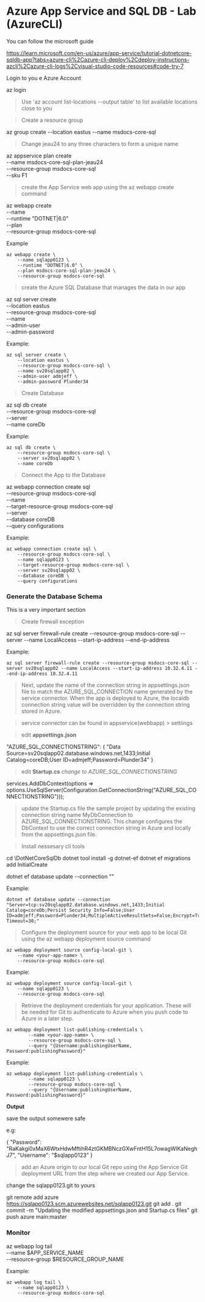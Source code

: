 # Azure App Service and SQL DB - Lab (AzureCLI)

You can follow the microsoft guide 

https://learn.microsoft.com/en-us/azure/app-service/tutorial-dotnetcore-sqldb-app?tabs=azure-cli%2Cazure-cli-deploy%2Cdeploy-instructions-azcli%2Cazure-cli-logs%2Cvisual-studio-code-resources#code-try-7

Login to you e Azure Account 

  az login

> Use 'az account list-locations --output table' to list available locations close to you

> Create a resource group

  az group create --location eastus --name msdocs-core-sql

> Change jeau24 to any three characters to form a unique name

  az appservice plan create \
      --name msdocs-core-sql-plan-jeau24 \
      --resource-group msdocs-core-sql \
      --sku F1

> create the App Service web app using the az webapp create command

  az webapp create \
      --name <your-app-service-name> \
      --runtime "DOTNET|6.0" \
      --plan <your-app-service-plan-name> \
      --resource-group msdocs-core-sql

Example

    az webapp create \
        --name sqlapp0123 \
        --runtime "DOTNET|6.0" \
        --plan msdocs-core-sql-plan-jeau24 \
        --resource-group msdocs-core-sql

> create the Azure SQL Database that manages the data in our app

  az sql server create \
    --location eastus \
    --resource-group msdocs-core-sql \
    --name <server-name> \
    --admin-user <db-username> \
    --admin-password <db-password>

Example:

    az sql server create \
        --location eastus \
        --resource-group msdocs-core-sql \
        --name sv20sqlapp02 \
        --admin-user admjeff \
        --admin-password Plunder34

> Create Database

  az sql db create \
    --resource-group msdocs-core-sql \
    --server <server-name> \
    --name coreDb

Example:

    az sql db create \
        --resource-group msdocs-core-sql \
        --server sv20sqlapp02 \
        --name coreDb

> Connect the App to the Database

az webapp connection create sql \
    --resource-group msdocs-core-sql \
    --name <your-app-service-name> \
    --target-resource-group msdocs-core-sql \
    --server <server-name> \
    --database coreDB \
    --query configurations

Example:

    az webapp connection create sql \
        --resource-group msdocs-core-sql \
        --name sqlapp0123 \
        --target-resource-group msdocs-core-sql \
        --server sv20sqlapp02 \
        --database coreDB \
        --query configurations

### Generate the Database Schema

This is a very important section 

> Create firewall exception

  az sql server firewall-rule create --resource-group msdocs-core-sql --server <yoursqlserver> --name LocalAccess --start-ip-address <your-ip> --end-ip-address <your-ip>

Example:

    az sql server firewall-rule create --resource-group msdocs-core-sql --server sv20sqlapp02 --name LocalAccess --start-ip-address 10.32.4.11 --end-ip-address 10.32.4.11

> Next, update the name of the connection string in appsettings.json file to match the AZURE_SQL_CONNECTION name generated by the service connector. When the app is deployed to Azure, the localdb connection string value will be overridden by the connection string stored in Azure.

> service connector can be found in appservice(webbapp) > settiings 

>edit **appsettings.json** 

  "AZURE_SQL_CONNECTIONSTRING": {
    "Data Source=sv20sqlapp02.database.windows.net,1433;Initial Catalog=coreDB;User ID=admjeff;Password=Plunder34"
  }

> edit **Startup.cs** *change to AZURE_SQL_CONNECTIONSTRING*

services.AddDbContext<MyDatabaseContext>(options =>
        options.UseSqlServer(Configuration.GetConnectionString("AZURE_SQL_CONNECTIONSTRING")));


> update the Startup.cs file the sample project by updating the existing connection string name MyDbConnection to AZURE_SQL_CONNECTIONSTRING. This change configures the DbContext to use the correct connection string in Azure and locally from the appsettings.json file.

> Install nessesary cli tools

  cd <sample-root>\DotNetCoreSqlDb
  dotnet tool install -g dotnet-ef
  dotnet ef migrations add InitialCreate

  dotnet ef database update --connection "<your-azure-sql-connection-string>"

Example:

    dotnet ef database update --connection "Server=tcp:sv20sqlapp02.database.windows.net,1433;Initial Catalog=coreDb;Persist Security Info=False;User ID=admjeff;Password=Plunder34;MultipleActiveResultSets=False;Encrypt=True;TrustServerCertificate=False;Connection Timeout=30;"

> Configure the deployment source for your web app to be local Git using the az webapp deployment source command

    az webapp deployment source config-local-git \
        --name <your-app-name> \
        --resource-group msdocs-core-sql

Example:

    az webapp deployment source config-local-git \
        --name sqlapp0123 \
        --resource-group msdocs-core-sql

> Retrieve the deployment credentials for your application. These will be needed for Git to authenticate to Azure when you push code to Azure in a later step.

    az webapp deployment list-publishing-credentials \
            --name <your-app-name> \
            --resource-group msdocs-core-sql \
            --query "{Username:publishingUserName, Password:publishingPassword}"

Example:

    az webapp deployment list-publishing-credentials \
            --name sqlapp0123 \
            --resource-group msdocs-core-sql \
            --query "{Username:publishingUserName, Password:publishingPassword}"

**Output** 

save the output somewere safe

e.g:

{
  "Password": "RaKakgi0xMaX6WtxHdwMftihR4ztGKMBNczGXwFntH15L7owagWlKaNeghJ7",
  "Username": "$sqlapp0123"
}

> add an Azure origin to our local Git repo using the App Service Git deployment URL from the step where we created our App Service.

change the sqlapp0123.git to yours

git remote add azure https://sqlapp0123.scm.azurewebsites.net/sqlapp0123.git
git add .
git commit -m "Updating the modified appsettings.json and Startup.cs files"
git push azure main:master

### Monitor

az webapp log tail \
    --name $APP_SERVICE_NAME \
    --resource-group $RESOURCE_GROUP_NAME

Example:

    az webapp log tail \
        --name sqlapp0123 \
        --resource-group msdocs-core-sql
